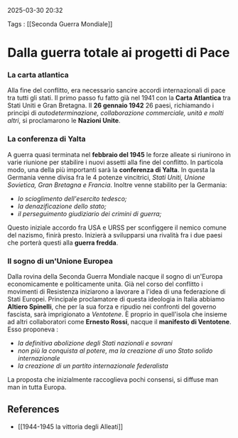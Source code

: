 2025-03-30 20:32

Tags : [[Seconda Guerra Mondiale]]

# Dalla guerra totale ai progetti di Pace

### **La carta atlantica**
Alla fine del conflitto, era necessario sancire accordi internazionali di pace tra tutti gli stati. Il primo passo fu fatto già nel 1941 con la **Carta Atlantica** tra Stati Uniti e Gran Bretagna. Il **26 gennaio 1942** 26 paesi, richiamando i principi di *autodeterminazione, collaborazione commerciale, unità e molti altri*, si proclamarono le **Nazioni Unite**.

### **La conferenza di Yalta**
A guerra quasi terminata nel **febbraio del 1945** le forze alleate si riunirono in varie riunione per stabilire i nuovi assetti alla fine del conflitto. In particola modo, una della più importanti sarà la **conferenza di Yalta**. In questa la Germania venne divisa fra le 4 potenze vincitrici, *Stati Uniti, Unione Sovietica, Gran Bretagna e Francia*. Inoltre venne stabilito per la Germania: 

- *lo scioglimento dell'esercito tedesco;*
- *la denazificazione dello stato;*
- *il perseguimento giudiziario dei crimini di guerra;*

Questo iniziale accordo fra USA e URSS per sconfiggere il nemico comune del nazismo, finirà presto. Inizierà a svilupparsi una rivalità fra i due paesi che porterà questi alla **guerra fredda**.

### **Il sogno di un'Unione Europea**
Dalla rovina della Seconda Guerra Mondiale nacque il sogno di un'Europa economicamente e politicamente unita. Già nel corso del conflitto i movimenti di Resistenza iniziarono a lavorare a l'idea di una federazione di Stati Europei. Principale proclamatore di questa ideologia in Italia abbiamo **Altiero Spinelli**, che per la sua forza e ripudio nei confronti del governo fascista, sarà imprigionato a *Ventotene*.
È proprio in quell'isola che insieme ad altri collaboratori come **Ernesto Rossi**, nacque il **manifesto di Ventotene**. Esso proponeva : 

- *la definitiva abolizione degli Stati nazionali e sovrani*
- *non più la conquista al potere, ma la creazione di uno Stato solido internazionale*
- *la creazione di un partito internazionale federalista*

La proposta che inizialmente raccoglieva pochi consensi, si diffuse man man in tutta Europa.
## References

- [[1944-1945 la vittoria degli Alleati]]
